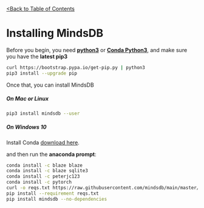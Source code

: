 [<Back to Table of Contents](../README.md)
# Installing MindsDB


Before you begin, you need **[python3](https://realpython.com/installing-python/)** or **[Conda Python3](https://www.anaconda.com/download/)**, and make sure you have the **latest pip3**
```bash
curl https://bootstrap.pypa.io/get-pip.py | python3
pip3 install --upgrade pip
```

Once that, you can install MindsDB
##### On Mac or Linux 

```bash
pip3 install mindsdb --user
```

##### On Windows 10


Install Conda [download here](https://www.anaconda.com/download/#windows).
 
 and then run the **anaconda prompt**: 

```bash
conda install -c blaze blaze
conda install -c blaze sqlite3
conda install -c peterjc123 
conda install -c pytorch
curl -o reqs.txt https://raw.githubusercontent.com/mindsdb/main/master/requirements-win.txt
pip install --requirement reqs.txt
pip install mindsdb --no-dependencies
```

